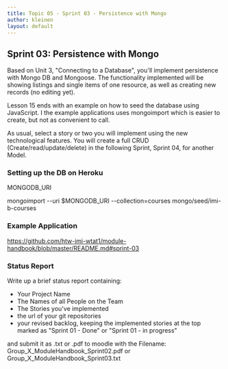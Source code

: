 ```yaml
---
title: Topic 05 - Sprint 03 - Persistence with Mongo
author: kleinen
layout: default
---
```


## Sprint 03: Persistence with Mongo

Based on Unit 3, "Connecting to a Database", you'll implement persistence with Mongo DB and Mongoose.
The functionality implemented will be showing listings and single items of one resource, as well as creating new records (no editing yet).

Lesson 15 ends with an example on how to seed the database using JavaScript.
I the example applications uses mongoimport which is easier to create, but
not as convenient to call.

As usual, select a story or two you will implement using the new technological features.
You will create a full CRUD (Create/read/update/delete) in the following Sprint, Sprint 04,
for another Model.

### Setting up the DB on Heroku

MONGODB_URI

mongoimport --uri $MONGODB_URI --collection=courses mongo/seed/imi-b-courses

### Example Application

https://github.com/htw-imi-wtat1/module-handbook/blob/master/README.md#sprint-03

### Status Report

Write up a brief status report containing:

- Your Project Name
- The Names of all People on the Team
- The Stories you've implemented
- the url of your git repositories
- your revised backlog, keeping the implemented stories at the top marked as "Sprint 01 - Done" or "Sprint 01 - in progress"

and submit it as .txt or .pdf to moodle with the Filename:
Group_X_ModuleHandbook_Sprint02.pdf or Group_X_ModuleHandbook_Sprint03.txt
